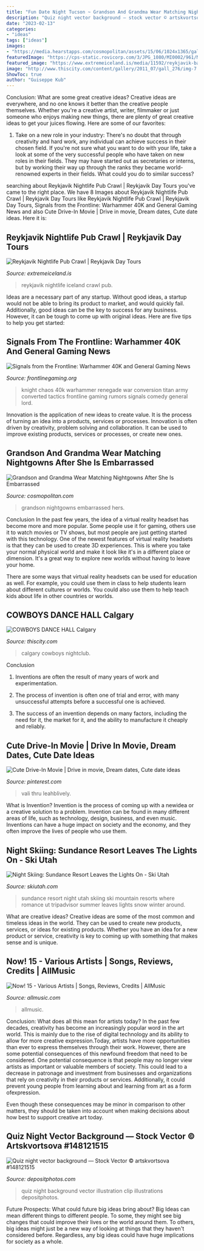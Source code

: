 ```yaml
---
title: "Fun Date Night Tucson ~ Grandson And Grandma Wear Matching Nightgowns After She Is Embarrassed"
description: "Quiz night vector background — stock vector © artskvortsova #148121515"
date: "2023-02-13"
categories:
- "ideas"
tags: ["ideas"]
images:
- "https://media.hearstapps.com/cosmopolitan/assets/15/06/1024x1365/gallery_nrm_1422975233-jfcb5rj.jpg?width=480&amp;auto=webp&amp;optimize=medium"
featuredImage: "https://cps-static.rovicorp.com/3/JPG_1080/MI0002/961/MI0002961940.jpg?partner=allrovi.com"
featured_image: "https://www.extremeiceland.is/media/11592/reykjavik-bar-crawl-iceland-tour-3.jpg"
image: "http://www.thiscity.com/content/gallery/2011_07/gall_276/img-7.jpg"
ShowToc: true
author: "Guiseppe Kub"
---
```



Conclusion: What are some great creative ideas?
Creative ideas are everywhere, and no one knows it better than the creative people themselves. Whether you're a creative artist, writer, filmmaker or just someone who enjoys making new things, there are plenty of great creative ideas to get your juices flowing. Here are some of our favorites: 
1. Take on a new role in your industry: There's no doubt that through creativity and hard work, any individual can achieve success in their chosen field. If you're not sure what you want to do with your life, take a look at some of the very successful people who have taken on new roles in their fields. They may have started out as secretaries or interns, but by working their way up through the ranks they became world-renowned experts in their fields. What could you do to similar success? 


	

		
searching about Reykjavik Nightlife Pub Crawl | Reykjavik Day Tours you've came to the right place. We have 8 Images about Reykjavik Nightlife Pub Crawl | Reykjavik Day Tours like Reykjavik Nightlife Pub Crawl | Reykjavik Day Tours, Signals from the Frontline: Warhammer 40K and General Gaming News and also Cute Drive-In Movie | Drive in movie, Dream dates, Cute date ideas. Here it is:
		
    
## Reykjavik Nightlife Pub Crawl | Reykjavik Day Tours

<img loading=lazy src="https://www.extremeiceland.is/media/11592/reykjavik-bar-crawl-iceland-tour-3.jpg" onerror="this.onerror=null;this.src='https://tse3.mm.bing.net/th?id=OIP.qgyZ2GFFp5EWOBzMQBVRsgHaE8&amp;pid=15.1';" alt="Reykjavik Nightlife Pub Crawl | Reykjavik Day Tours">

_Source: extremeiceland.is_

>reykjavik nightlife iceland crawl pub. 

	

Ideas are a necessary part of any startup. Without good ideas, a startup would not be able to bring its product to market, and would quickly fail. Additionally, good ideas can be the key to success for any business. However, it can be tough to come up with original ideas. Here are five tips to help you get started: 

    
## Signals From The Frontline: Warhammer 40K And General Gaming News

<img loading=lazy src="https://www.frontlinegaming.org/wp-content/uploads/2014/03/chaos-knight-5.jpg" onerror="this.onerror=null;this.src='https://tse2.mm.bing.net/th?id=OIP.xHqV7HfoCk8xVfz-kxJhDwHaJ4&amp;pid=15.1';" alt="Signals from the Frontline: Warhammer 40K and General Gaming News">

_Source: frontlinegaming.org_

>knight chaos 40k warhammer renegade war conversion titan army converted tactics frontline gaming rumors signals comedy general lord. 

	

Innovation is the application of new ideas to create value. It is the process of turning an idea into a products, services or processes. Innovation is often driven by creativity, problem solving and collaboration. It can be used to improve existing products, services or processes, or create new ones.

    
## Grandson And Grandma Wear Matching Nightgowns After She Is Embarrassed

<img loading=lazy src="https://media.hearstapps.com/cosmopolitan/assets/15/06/1024x1365/gallery_nrm_1422975233-jfcb5rj.jpg?width=480&amp;auto=webp&amp;optimize=medium" onerror="this.onerror=null;this.src='https://tse4.mm.bing.net/th?id=OIP.8rsGsn_-aWp8k41SHO8exQHaJ4&amp;pid=15.1';" alt="Grandson and Grandma Wear Matching Nightgowns After She Is Embarrassed">

_Source: cosmopolitan.com_

>grandson nightgowns embarrassed hers. 

	

Conclusion
In the past few years, the idea of a virtual reality headset has become more and more popular. Some people use it for gaming, others use it to watch movies or TV shows, but most people are just getting started with this technology. 
One of the newest features of virtual reality headsets is that they can be used to create 3D experiences. This is where you take your normal physical world and make it look like it's in a different place or dimension. It's a great way to explore new worlds without having to leave your home. 

There are some ways that virtual reality headsets can be used for education as well. For example, you could use them in class to help students learn about different cultures or worlds. You could also use them to help teach kids about life in other countries or worlds.

    
## COWBOYS DANCE HALL Calgary

<img loading=lazy src="http://www.thiscity.com/content/gallery/2011_07/gall_276/img-7.jpg" onerror="this.onerror=null;this.src='https://tse2.mm.bing.net/th?id=OIP.dT5jlEYmNoHSU8Hnd-f1SgHaE8&amp;pid=15.1';" alt="COWBOYS DANCE HALL Calgary">

_Source: thiscity.com_

>calgary cowboys nightclub. 

	

Conclusion
1. Inventions are often the result of many years of work and experimentation.
2. The process of invention is often one of trial and error, with many unsuccessful attempts before a successful one is achieved.

3. The success of an invention depends on many factors, including the need for it, the market for it, and the ability to manufacture it cheaply and reliably.

    
## Cute Drive-In Movie | Drive In Movie, Dream Dates, Cute Date Ideas

<img loading=lazy src="https://i.pinimg.com/736x/a6/75/35/a675358c70b3a66ac7bac4a9d79170a8.jpg" onerror="this.onerror=null;this.src='https://tse4.mm.bing.net/th?id=OIP.c7xWGxg_VgseN26WeXCwSQHaJ3&amp;pid=15.1';" alt="Cute Drive-In Movie | Drive in movie, Dream dates, Cute date ideas">

_Source: pinterest.com_

>vali thru leahblively. 

	

What is Invention?
Invention is the process of coming up with a newidea or a creative solution to a problem. Invention can be found in many different areas of life, such as technology, design, business, and even music. Inventions can have a huge impact on society and the economy, and they often improve the lives of people who use them.

    
## Night Skiing: Sundance Resort Leaves The Lights On - Ski Utah

<img loading=lazy src="https://www.skiutah.com/blog/authors/erika/night-skiing-sundance-resort/pictures/1795400_10151995500552632_2059247312_o.jpg/picture--large" onerror="this.onerror=null;this.src='https://tse1.mm.bing.net/th?id=OIP.l1GtH5LRQJh1H1V4H5KpGQHaEW&amp;pid=15.1';" alt="Night Skiing: Sundance Resort Leaves the Lights On - Ski Utah">

_Source: skiutah.com_

>sundance resort night utah skiing ski mountain resorts where romance ut tripadvisor summer leaves lights snow winter around. 

	

What are creative ideas?
Creative ideas are some of the most common and timeless ideas in the world. They can be used to create new products, services, or ideas for existing products. Whether you have an idea for a new product or service, creativity is key to coming up with something that makes sense and is unique.

    
## Now! 15 - Various Artists | Songs, Reviews, Credits | AllMusic

<img loading=lazy src="https://cps-static.rovicorp.com/3/JPG_1080/MI0002/961/MI0002961940.jpg?partner=allrovi.com" onerror="this.onerror=null;this.src='https://tse4.mm.bing.net/th?id=OIP.KCI419mfF4pV4jCMEmeT7AHaHd&amp;pid=15.1';" alt="Now! 15 - Various Artists | Songs, Reviews, Credits | AllMusic">

_Source: allmusic.com_

>allmusic. 

	

Conclusion: What does all this mean for artists today?
In the past few decades, creativity has become an increasingly popular word in the art world. This is mainly due to the rise of digital technology and its ability to allow for more creative expression.Today, artists have more opportunities than ever to express themselves through their work. However, there are some potential consequences of this newfound freedom that need to be considered.
One potential consequence is that people may no longer view artists as important or valuable members of society. This could lead to a decrease in patronage and investment from businesses and organizations that rely on creativity in their products or services. Additionally, it could prevent young people from learning about and learning from art as a form ofexpression.

Even though these consequences may be minor in comparison to other matters, they should be taken into account when making decisions about how best to support creative art today.

    
## Quiz Night Vector Background — Stock Vector © Artskvortsova #148121515

<img loading=lazy src="https://st3.depositphotos.com/3547923/14812/v/950/depositphotos_148121515-stock-illustration-quiz-night-vector-background.jpg" onerror="this.onerror=null;this.src='https://tse4.mm.bing.net/th?id=OIP.g2knPnz2QstbVgrdYsKwPwHaKf&amp;pid=15.1';" alt="Quiz night vector background — Stock Vector © artskvortsova #148121515">

_Source: depositphotos.com_

>quiz night background vector illustration clip illustrations depositphotos. 

	

Future Prospects: What could future big ideas bring about?
Big Ideas can mean different things to different people. To some, they might see big changes that could improve their lives or the world around them. To others, big ideas might just be a new way of looking at things that they haven't considered before. Regardless, any big ideas could have huge implications for society as a whole.

